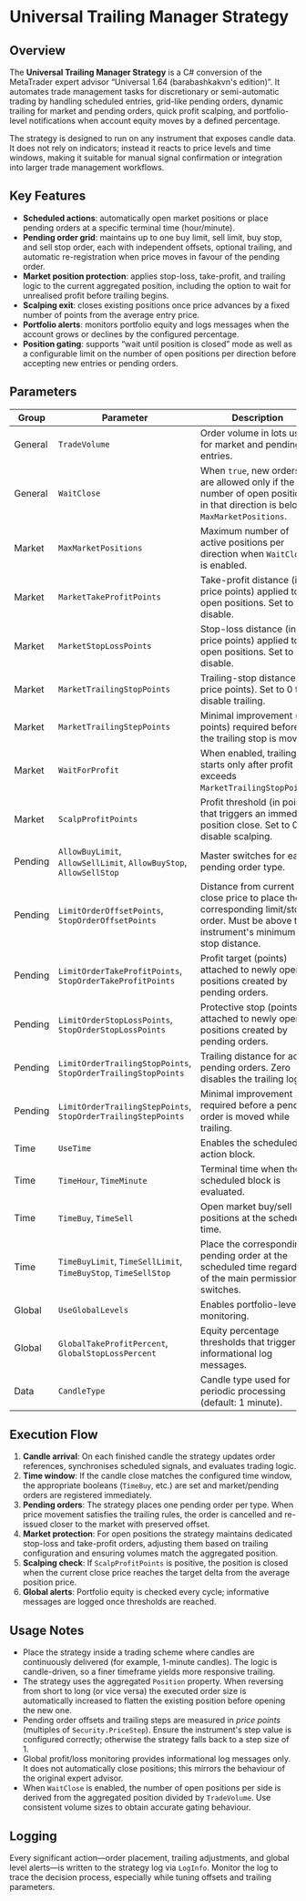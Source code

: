 # Universal Trailing Manager Strategy

## Overview

The **Universal Trailing Manager Strategy** is a C# conversion of the MetaTrader expert advisor “Universal 1.64 (barabashkakvn's edition)”.
It automates trade management tasks for discretionary or semi-automatic trading by handling scheduled entries, grid-like pending
orders, dynamic trailing for market and pending orders, quick profit scalping, and portfolio-level notifications when account equity
moves by a defined percentage.

The strategy is designed to run on any instrument that exposes candle data. It does not rely on indicators; instead it reacts to
price levels and time windows, making it suitable for manual signal confirmation or integration into larger trade management
workflows.

## Key Features

- **Scheduled actions**: automatically open market positions or place pending orders at a specific terminal time (hour/minute).
- **Pending order grid**: maintains up to one buy limit, sell limit, buy stop, and sell stop order, each with independent offsets,
  optional trailing, and automatic re-registration when price moves in favour of the pending order.
- **Market position protection**: applies stop-loss, take-profit, and trailing logic to the current aggregated position, including the
  option to wait for unrealised profit before trailing begins.
- **Scalping exit**: closes existing positions once price advances by a fixed number of points from the average entry price.
- **Portfolio alerts**: monitors portfolio equity and logs messages when the account grows or declines by the configured percentage.
- **Position gating**: supports “wait until position is closed” mode as well as a configurable limit on the number of open positions
  per direction before accepting new entries or pending orders.

## Parameters

| Group | Parameter | Description |
|-------|-----------|-------------|
| General | `TradeVolume` | Order volume in lots used for market and pending entries. |
| General | `WaitClose` | When `true`, new orders are allowed only if the number of open positions in that direction is below `MaxMarketPositions`. |
| Market | `MaxMarketPositions` | Maximum number of active positions per direction when `WaitClose` is enabled. |
| Market | `MarketTakeProfitPoints` | Take-profit distance (in price points) applied to open positions. Set to 0 to disable. |
| Market | `MarketStopLossPoints` | Stop-loss distance (in price points) applied to open positions. Set to 0 to disable. |
| Market | `MarketTrailingStopPoints` | Trailing-stop distance (in price points). Set to 0 to disable trailing. |
| Market | `MarketTrailingStepPoints` | Minimal improvement (in points) required before the trailing stop is moved. |
| Market | `WaitForProfit` | When enabled, trailing starts only after profit exceeds `MarketTrailingStopPoints`. |
| Market | `ScalpProfitPoints` | Profit threshold (in points) that triggers an immediate position close. Set to 0 to disable scalping. |
| Pending | `AllowBuyLimit`, `AllowSellLimit`, `AllowBuyStop`, `AllowSellStop` | Master switches for each pending order type. |
| Pending | `LimitOrderOffsetPoints`, `StopOrderOffsetPoints` | Distance from current close price to place the corresponding limit/stop order. Must be above the instrument's minimum stop distance. |
| Pending | `LimitOrderTakeProfitPoints`, `StopOrderTakeProfitPoints` | Profit target (points) attached to newly opened positions created by pending orders. |
| Pending | `LimitOrderStopLossPoints`, `StopOrderStopLossPoints` | Protective stop (points) attached to newly opened positions created by pending orders. |
| Pending | `LimitOrderTrailingStopPoints`, `StopOrderTrailingStopPoints` | Trailing distance for active pending orders. Zero disables the trailing logic. |
| Pending | `LimitOrderTrailingStepPoints`, `StopOrderTrailingStepPoints` | Minimal improvement required before a pending order is moved while trailing. |
| Time | `UseTime` | Enables the scheduled action block. |
| Time | `TimeHour`, `TimeMinute` | Terminal time when the scheduled block is evaluated. |
| Time | `TimeBuy`, `TimeSell` | Open market buy/sell positions at the scheduled time. |
| Time | `TimeBuyLimit`, `TimeSellLimit`, `TimeBuyStop`, `TimeSellStop` | Place the corresponding pending order at the scheduled time regardless of the main permission switches. |
| Global | `UseGlobalLevels` | Enables portfolio-level monitoring. |
| Global | `GlobalTakeProfitPercent`, `GlobalStopLossPercent` | Equity percentage thresholds that trigger informational log messages. |
| Data | `CandleType` | Candle type used for periodic processing (default: 1 minute). |

## Execution Flow

1. **Candle arrival**: On each finished candle the strategy updates order references, synchronises scheduled signals, and evaluates
   trading logic.
2. **Time window**: If the candle close matches the configured time window, the appropriate booleans (`TimeBuy`, etc.) are set and
   market/pending orders are registered immediately.
3. **Pending orders**: The strategy places one pending order per type. When price movement satisfies the trailing rules, the order is
   cancelled and re-issued closer to the market with preserved offset.
4. **Market protection**: For open positions the strategy maintains dedicated stop-loss and take-profit orders, adjusting them based on
   trailing configuration and ensuring volumes match the aggregated position.
5. **Scalping check**: If `ScalpProfitPoints` is positive, the position is closed when the current close price reaches the target delta
   from the average position price.
6. **Global alerts**: Portfolio equity is checked every cycle; informative messages are logged once thresholds are reached.

## Usage Notes

- Place the strategy inside a trading scheme where candles are continuously delivered (for example, 1-minute candles). The logic is
  candle-driven, so a finer timeframe yields more responsive trailing.
- The strategy uses the aggregated `Position` property. When reversing from short to long (or vice versa) the executed order size is
  automatically increased to flatten the existing position before opening the new one.
- Pending order offsets and trailing steps are measured in *price points* (multiples of `Security.PriceStep`). Ensure the instrument's
  step value is configured correctly; otherwise the strategy falls back to a step size of 1.
- Global profit/loss monitoring provides informational log messages only. It does not automatically close positions; this mirrors the
  behaviour of the original expert advisor.
- When `WaitClose` is enabled, the number of open positions per side is derived from the aggregated position divided by `TradeVolume`.
  Use consistent volume sizes to obtain accurate gating behaviour.

## Logging

Every significant action—order placement, trailing adjustments, and global level alerts—is written to the strategy log via `LogInfo`.
Monitor the log to trace the decision process, especially while tuning offsets and trailing parameters.

